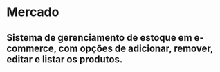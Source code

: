 # Mercado
## Sistema de gerenciamento de estoque em e-commerce, com opções de adicionar, remover, editar e listar os produtos.
